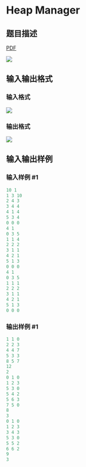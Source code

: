 # Heap Manager

## 题目描述

[problemUrl]: https://uva.onlinejudge.org/index.php?option=com_onlinejudge&Itemid=8&category=279&page=show_problem&problem=3850

[PDF](https://uva.onlinejudge.org/external/124/p12419.pdf)

![](https://cdn.luogu.com.cn/upload/vjudge_pic/UVA12419/fc01243d39bd1b21567891b50fd8c91c635e1c3c.png)

## 输入输出格式

### 输入格式

![](https://cdn.luogu.com.cn/upload/vjudge_pic/UVA12419/d2b9b19ac62bec67ed1dd8d1fc982bf2ca60c2eb.png)

### 输出格式

![](https://cdn.luogu.com.cn/upload/vjudge_pic/UVA12419/500509a555e9c1610a9015f8cbcdaff991325e3b.png)

## 输入输出样例

### 输入样例 #1

```cpp
10 1
1 3 10
2 4 3
3 4 4
4 1 4
5 3 4
0 0 0
4 1
0 3 5
1 1 4
2 2 2
3 1 1
4 2 1
5 1 3
0 0 0
4 1
0 3 5
1 1 1
2 2 2
3 1 1
4 2 1
5 1 3
0 0 0
```


### 输出样例 #1

```cpp
1 1 0
2 2 3
4 4 7
5 3 3
8 5 7
12
2
0 1 0
1 2 3
5 3 0
5 4 2
5 6 3
7 5 0
8
3
0 1 0
1 2 3
3 4 3
5 3 0
5 5 2
6 6 2
9
3
```


